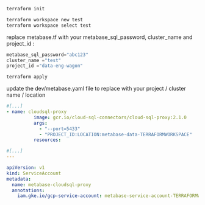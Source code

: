 
```bash 
terraform init 
```

```bash 
terraform workspace new test 
terraform workspace select test 
```

replace metabase.tf with your metabase_sql_password, cluster_name and project_id : 

```tf
metabase_sql_password="abc123"
cluster_name ="test"
project_id ="data-eng-wagon"
```


```bash 
terraform apply 
```

update the dev/metabase.yaml file to replace with your project / cluster name / location 

```yaml
#[...]
- name: cloudsql-proxy
          image: gcr.io/cloud-sql-connectors/cloud-sql-proxy:2.1.0
          args:
            - "--port=5433"
            - "PROJECT_ID:LOCATION:metabase-data-TERRAFORMWORKSPACE"
          resources:

#[...]
---

apiVersion: v1
kind: ServiceAccount
metadata:
  name: metabase-cloudsql-proxy
  annotations:
    iam.gke.io/gcp-service-account: metabase-service-account-TERRAFORMWORKSPAC@PROJECT_ID.iam.gserviceaccount.com
```